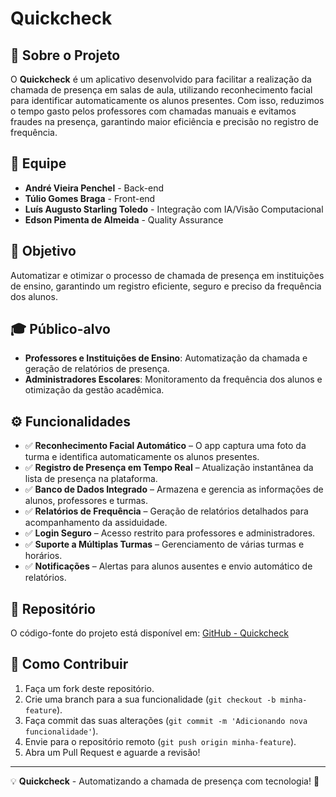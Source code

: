 # Quickcheck

## 📌 Sobre o Projeto
O **Quickcheck** é um aplicativo desenvolvido para facilitar a realização da chamada de presença em salas de aula, utilizando reconhecimento facial para identificar automaticamente os alunos presentes. Com isso, reduzimos o tempo gasto pelos professores com chamadas manuais e evitamos fraudes na presença, garantindo maior eficiência e precisão no registro de frequência.

## 👥 Equipe
- **André Vieira Penchel** - Back-end
- **Túlio Gomes Braga** - Front-end
- **Luís Augusto Starling Toledo** - Integração com IA/Visão Computacional
- **Edson Pimenta de Almeida** - Quality Assurance

## 🎯 Objetivo
Automatizar e otimizar o processo de chamada de presença em instituições de ensino, garantindo um registro eficiente, seguro e preciso da frequência dos alunos.

## 🎓 Público-alvo
- **Professores e Instituições de Ensino**: Automatização da chamada e geração de relatórios de presença.
- **Administradores Escolares**: Monitoramento da frequência dos alunos e otimização da gestão acadêmica.

## ⚙️ Funcionalidades
- ✅ **Reconhecimento Facial Automático** – O app captura uma foto da turma e identifica automaticamente os alunos presentes.
- ✅ **Registro de Presença em Tempo Real** – Atualização instantânea da lista de presença na plataforma.
- ✅ **Banco de Dados Integrado** – Armazena e gerencia as informações de alunos, professores e turmas.
- ✅ **Relatórios de Frequência** – Geração de relatórios detalhados para acompanhamento da assiduidade.
- ✅ **Login Seguro** – Acesso restrito para professores e administradores.
- ✅ **Suporte a Múltiplas Turmas** – Gerenciamento de várias turmas e horários.
- ✅ **Notificações** – Alertas para alunos ausentes e envio automático de relatórios.

## 📂 Repositório
O código-fonte do projeto está disponível em: [GitHub - Quickcheck](https://github.com/penchel/quickcheck)

## 🚀 Como Contribuir
1. Faça um fork deste repositório.
2. Crie uma branch para a sua funcionalidade (`git checkout -b minha-feature`).
3. Faça commit das suas alterações (`git commit -m 'Adicionando nova funcionalidade'`).
4. Envie para o repositório remoto (`git push origin minha-feature`).
5. Abra um Pull Request e aguarde a revisão!

---

💡 **Quickcheck** - Automatizando a chamada de presença com tecnologia! 🎯


